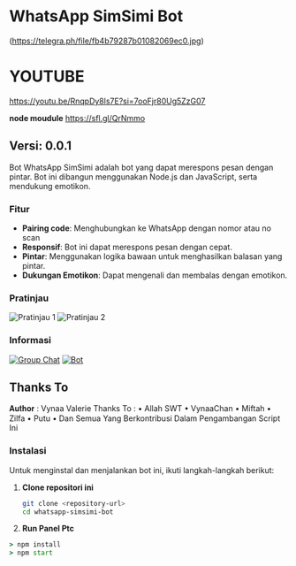 # WhatsApp SimSimi Bot
(https://telegra.ph/file/fb4b79287b01082069ec0.jpg)
# YOUTUBE
https://youtu.be/RnqpDy8ls7E?si=7ooFjr80Ug5ZzG07

**node moudule**
https://sfl.gl/QrNmmo

## Versi: 0.0.1

Bot WhatsApp SimSimi adalah bot yang dapat merespons pesan dengan pintar. Bot ini dibangun menggunakan Node.js dan JavaScript, serta mendukung emotikon.

### Fitur

- **Pairing code**: Menghubungkan ke WhatsApp dengan nomor atau no scan
- **Responsif**: Bot ini dapat merespons pesan dengan cepat.
- **Pintar**: Menggunakan logika bawaan untuk menghasilkan balasan yang pintar.
- **Dukungan Emotikon**: Dapat mengenali dan membalas dengan emotikon.

### Pratinjau

![Pratinjau 1](https://telegra.ph/file/fb4b79287b01082069ec0.jpg)
![Pratinjau 2](https://telegra.ph/file/e518b26039b777d60666f.jpg)

### Informasi
[![Group Chat](https://img.shields.io/badge/Channel%20BOT-25D366?style=for-the-badge&logo=whatsapp&logoColor=white)](https://whatsapp.com/channel/0029VaHPYh6LNSa81M9Xcq1K) 
[![Bot](https://img.shields.io/badge/Nomor%20Owner-25D366?style=for-the-badge&logo=whatsapp&logoColor=white)](https://wa.me/6282389924037)


## Thanks To
𝐀𝐮𝐭𝐡𝐨𝐫 : Vynaa Valerie
Thanks To : 
• Allah SWT
• VynaaChan
• Miftah
• Zilfa
• Putu
• Dan Semua Yang  Berkontribusi Dalam Pengambangan Script Ini 


### Instalasi

Untuk menginstal dan menjalankan bot ini, ikuti langkah-langkah berikut:

1. **Clone repositori ini**

   ```bash
   git clone <repository-url>
   cd whatsapp-simsimi-bot
   
2. **Run Panel Ptc**
 ```cmd
> npm install 
> npm start

